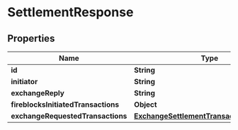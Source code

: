 

# SettlementResponse


## Properties

| Name | Type | Description | Notes |
|------------ | ------------- | ------------- | -------------|
|**id** | **String** |  |  [optional] |
|**initiator** | **String** |  |  [optional] |
|**exchangeReply** | **String** |  |  [optional] |
|**fireblocksInitiatedTransactions** | **Object** |  |  [optional] |
|**exchangeRequestedTransactions** | [**ExchangeSettlementTransactionsResponse**](ExchangeSettlementTransactionsResponse.md) |  |  [optional] |



